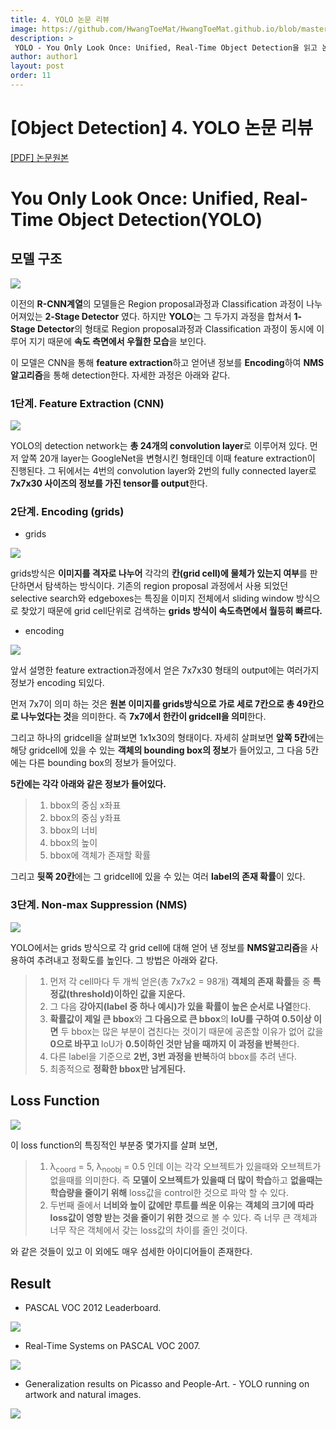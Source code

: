 ```yaml
---
title: 4. YOLO 논문 리뷰
image: https://github.com/HwangToeMat/HwangToeMat.github.io/blob/master/Paper-Review/image/YOLO/img0.png?raw=true
description: >
 YOLO - You Only Look Once: Unified, Real-Time Object Detection을 읽고 논문 주요내용을 정리해본다.
author: author1
layout: post
order: 11
---
```

# [Object Detection]  4. YOLO 논문 리뷰

<a href="https://pjreddie.com/media/files/papers/yolo.pdf">[PDF] 논문원본</a>

# You Only Look Once: Unified, Real-Time Object Detection(YOLO)

## 모델 구조

<img src="https://github.com/HwangToeMat/HwangToeMat.github.io/blob/master/Paper-Review/image/YOLO/img1.png?raw=true" style="max-width:100%;margin-left: auto; margin-right: auto; display: block;">

이전의 **R-CNN계열**의 모델들은 Region proposal과정과 Classification 과정이 나누어져있는 **2-Stage Detector** 였다.
하지만 **YOLO**는 그 두가지 과정을 합쳐서 **1-Stage Detector**의 형태로 Region proposal과정과 Classification 과정이 동시에 이루어 지기 때문에 **속도 측면에서 우월한 모습**을 보인다.

이 모델은 CNN을 통해 **feature extraction**하고 얻어낸 정보를 **Encoding**하여 **NMS알고리즘**을 통해 detection한다.
자세한 과정은 아래와 같다.

### 1단계. Feature Extraction (CNN)

<img src="https://github.com/HwangToeMat/HwangToeMat.github.io/blob/master/Paper-Review/image/YOLO/img2.png?raw=true" style="max-width:100%;margin-left: auto; margin-right: auto; display: block;">

YOLO의 detection network는 **총 24개의 convolution layer**로 이루어져 있다. 먼저 앞쪽 20개 layer는 GoogleNet을 변형시킨 형태인데 이때 feature extraction이 진행된다. 그 뒤에서는 4번의 convolution layer와 2번의 fully connected layer로 **7x7x30 사이즈의 정보를 가진 tensor를 output**한다.

### 2단계. Encoding (grids)

* grids

<img src="https://github.com/HwangToeMat/HwangToeMat.github.io/blob/master/Paper-Review/image/YOLO/img3_0.png?raw=true" style="max-width:100%;margin-left: auto; margin-right: auto; display: block;">

grids방식은 **이미지를 격자로 나누어** 각각의 **칸(grid cell)에 물체가 있는지 여부**를 판단하면서 탐색하는 방식이다. 기존의 region proposal 과정에서 사용 되었던 selective search와 edgeboxes는 특징을 이미지 전체에서 sliding window 방식으로 찾았기 때문에 grid cell단위로 검색하는 **grids 방식이 속도측면에서 월등히 빠르다.**

* encoding

<img src="https://github.com/HwangToeMat/HwangToeMat.github.io/blob/master/Paper-Review/image/YOLO/img3.png?raw=true" style="max-width:100%;margin-left: auto; margin-right: auto; display: block;">

앞서 설명한 feature extraction과정에서 얻은 7x7x30 형태의 output에는 여러가지 정보가 encoding 되있다.

먼저 7x7이 의미 하는 것은 **원본 이미지를 grids방식으로 가로 세로 7칸으로 총 49칸으로 나누었다는 것**을 의미한다. 즉 **7x7에서 한칸이 gridcell을 의미**한다.

그리고 하나의 gridcell을 살펴보면 1x1x30의 형태이다. 자세히 살펴보면 **앞쪽 5칸**에는 해당 gridcell에 있을 수 있는 **객체의 bounding box의 정보**가 들어있고, 그 다음 5칸에는 다른 bounding box의 정보가 들어있다. 

**5칸에는 각각 아래와 같은 정보가 들어있다.**
> 01. bbox의 중심 x좌표<br>
> 02. bbox의 중심 y좌표<br>
> 03. bbox의 너비<br>
> 04. bbox의 높이<br>
> 05. bbox에 객체가 존재할 확률

그리고 **뒷쪽 20칸**에는 그 gridcell에 있을 수 있는 여러 **label의 존재 확률**이 있다.

### 3단계. Non-max Suppression (NMS)

<img src="https://github.com/HwangToeMat/HwangToeMat.github.io/blob/master/Paper-Review/image/YOLO/img4.png?raw=true" style="max-width:100%;margin-left: auto; margin-right: auto; display: block;">

YOLO에서는 grids 방식으로 각 grid cell에 대해 얻어 낸 정보를 **NMS알고리즘**을 사용하여 추려내고 정확도를 높인다. 그 방법은 아래와 같다.

> 01. 먼저 각 cell마다 두 개씩 얻은(총 7x7x2 = 98개) **객체의 존재 확률**들 중 **특정값(threshold)이하인 값을 지운다.**<br>
> 02. 그 다음 **강아지(label 중 하나 예시)가 있을 확률이 높은 순서로 나열**한다.
> 03. **확률값이 제일 큰 bbox**와 **그 다음으로 큰 bbox**의 **IoU를 구하여 0.5이상 이면** 두 bbox는 많은 부분이 겹친다는 것이기 때문에 공존할 이유가 없어 값을 **0으로 바꾸고** IoU가 **0.5이하인 것만 남을 때까지 이 과정을 반복**한다.<br>
> 04. 다른 label을 기준으로 **2번, 3번 과정을 반복**하여 bbox를 추려 낸다.<br>
> 05. 최종적으로 **정확한 bbox만 남게된다.**

## Loss Function

<img src="https://github.com/HwangToeMat/HwangToeMat.github.io/blob/master/Paper-Review/image/YOLO/img5.png?raw=true" style="max-width:100%;margin-left: auto; margin-right: auto; display: block;">

이 loss function의 특징적인 부분중 몇가지를 살펴 보면,

> 01. &#955;<sub>coord</sub> = 5, &#955;<sub>noobj</sub> = 0.5 인데 이는 각각 오브젝트가 있을때와 오브젝트가 없을때를 의미한다. 즉 **모델이 오브젝트가 있을때 더 많이 학습**하고 **없을때는 학습량을 줄이기 위해** loss값을 control한 것으로 파악 할 수 있다.<br>
> 02. 두번째 줄에서 **너비와 높이 값에만 루트를 씌운 이유**는 **객체의 크기에 따라 loss값이 영향 받는 것을 줄이기 위한 것**으로 볼 수 있다. 즉 너무 큰 객체과 너무 작은 객체에서 갖는 loss값의 차이를 줄인 것이다.

와 같은 것들이 있고 이 외에도 매우 섬세한 아이디어들이 존재한다.

## Result

* PASCAL VOC 2012 Leaderboard.

<img src="https://github.com/HwangToeMat/HwangToeMat.github.io/blob/master/Paper-Review/image/YOLO/img6_1.png?raw=true" style="max-width:100%;margin-left: auto; margin-right: auto; display: block;">

* Real-Time Systems on PASCAL VOC 2007.

<img src="https://github.com/HwangToeMat/HwangToeMat.github.io/blob/master/Paper-Review/image/YOLO/img6_1_1.png?raw=true" style="max-width:100%;margin-left: auto; margin-right: auto; display: block;">

* Generalization results on Picasso and People-Art. - YOLO running on artwork and natural images.

<img src="https://github.com/HwangToeMat/HwangToeMat.github.io/blob/master/Paper-Review/image/YOLO/img6_2.png?raw=true" style="max-width:100%;margin-left: auto; margin-right: auto; display: block;">

